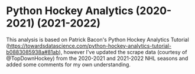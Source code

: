 # Python Hockey Analytics (2020-2021) (2021-2022)
This analysis is based on Patrick Bacon's Python Hockey Analytics Tutorial (https://towardsdatascience.com/python-hockey-analytics-tutorial-b0883085938a#81ab), however I've updated the scrape data (courtesy of @TopDownHockey) from the 2020-2021 and 2021-2022 NHL seasons and added some comments for my own understanding.
